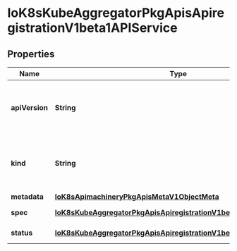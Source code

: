 
# IoK8sKubeAggregatorPkgApisApiregistrationV1beta1APIService

## Properties
Name | Type | Description | Notes
------------ | ------------- | ------------- | -------------
**apiVersion** | **String** | APIVersion defines the versioned schema of this representation of an object. Servers should convert recognized schemas to the latest internal value, and may reject unrecognized values. More info: https://git.k8s.io/community/contributors/devel/sig-architecture/api-conventions.md#resources |  [optional]
**kind** | **String** | Kind is a string value representing the REST resource this object represents. Servers may infer this from the endpoint the client submits requests to. Cannot be updated. In CamelCase. More info: https://git.k8s.io/community/contributors/devel/sig-architecture/api-conventions.md#types-kinds |  [optional]
**metadata** | [**IoK8sApimachineryPkgApisMetaV1ObjectMeta**](IoK8sApimachineryPkgApisMetaV1ObjectMeta.md) |  |  [optional]
**spec** | [**IoK8sKubeAggregatorPkgApisApiregistrationV1beta1APIServiceSpec**](IoK8sKubeAggregatorPkgApisApiregistrationV1beta1APIServiceSpec.md) | Spec contains information for locating and communicating with a server |  [optional]
**status** | [**IoK8sKubeAggregatorPkgApisApiregistrationV1beta1APIServiceStatus**](IoK8sKubeAggregatorPkgApisApiregistrationV1beta1APIServiceStatus.md) | Status contains derived information about an API server |  [optional]



